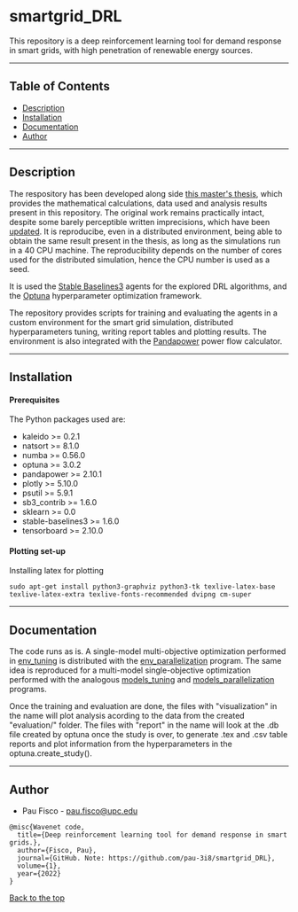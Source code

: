 # smartgrid_DRL

This repository is a deep reinforcement learning tool for demand response in smart grids, with high penetration of renewable energy sources.
___

## Table of Contents

- [Description](#description)
- [Installation](#installation)
- [Documentation](#documentation)
- [Author](#author)
___

## Description

The respository has been developed along side [this master's thesis](https://upcommons.upc.edu/handle/2117/374273), which provides the mathematical calculations, data used and analysis results present in this repository. The original work remains practically intact, despite some barely perceptible written imprecisions, which have been [updated](https://github.com/pau-3i8/smartgrid_DRL/tree/main/master_thesis). It is reproducibe, even in a distributed environment, being able to obtain the same result present in the thesis, as long as the simulations run in a 40 CPU machine. The reproducibility depends on the number of cores used for the distributed simulation, hence the CPU number is used as a seed.

It is used the [Stable Baselines3](https://github.com/DLR-RM/stable-baselines3) agents for the explored DRL algorithms, and the [Optuna](https://github.com/optuna/optuna) hyperparameter optimization framework.

The repository provides scripts for training and evaluating the agents in a custom environment for the smart grid simulation, distributed hyperparameters tuning, writing report tables and plotting results. The environment is also integrated with the [Pandapower](https://github.com/e2nIEE/pandapower) power flow calculator.
___

## Installation

#### Prerequisites

The Python packages used are:
- kaleido >= 0.2.1
- natsort >= 8.1.0
- numba >= 0.56.0
- optuna >= 3.0.2
- pandapower >= 2.10.1
- plotly >= 5.10.0
- psutil >= 5.9.1
- sb3_contrib >= 1.6.0
- sklearn >= 0.0
- stable-baselines3 >= 1.6.0
- tensorboard >= 2.10.0

#### Plotting set-up

Installing latex for plotting
```
sudo apt-get install python3-graphviz python3-tk texlive-latex-base texlive-latex-extra texlive-fonts-recommended dvipng cm-super
```
___

## Documentation

The code runs as is. A single-model multi-objective optimization performed in [env_tuning](https://github.com/pau-3i8/smartgrid_DRL/tree/main/intrinsic_param_study/env_tuning.py) is distributed with the [env_parallelization](https://github.com/pau-3i8/smartgrid_DRL/tree/main/intrinsic_param_study/env_parallelization.py) program. The same idea is reproduced for a multi-model single-objective optimization performed with the analogous [models_tuning](https://github.com/pau-3i8/smartgrid_DRL/tree/main/models_study/models_tuning.py) and [models_parallelization](https://github.com/pau-3i8/smartgrid_DRL/tree/main/models_study/models_parallelization.py) programs.

Once the training and evaluation are done, the files with "visualization" in the name will plot analysis acording to the data from the created "evaluation/" folder. The files with "report" in the name will look at the .db file created by optuna once the study is over, to generate .tex and .csv table reports and plot information from the hyperparameters in the optuna.create_study().
___

## Author

- Pau Fisco - pau.fisco@upc.edu

```
@misc{Wavenet code,
  title={Deep reinforcement learning tool for demand response in smart grids.},
  author={Fisco, Pau},
  journal={GitHub. Note: https://github.com/pau-3i8/smartgrid_DRL},
  volume={1},
  year={2022}
}
```

[Back to the top](#smartgrid_DRL)
